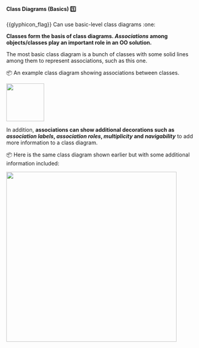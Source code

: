 <div id="title">

#### Class Diagrams (Basics) :one:

</div>
<span id="outcomes">{{glyphicon_flag}} Can use basic-level class diagrams :one:</span>

<div id="body">

**Classes form the basis of class diagrams. _Associations_ among objects/classes play an important role in an OO solution.**

<panel src="../../../uml/classDiagrams/classes/what/unit-inElsewhere-asFlat.md#title-and-body" boilerplate header="{{glyphicon_education}} UML → Class Diagrams → Classes → What" alt="{{glyphicon_education}} Classes" minimized/>
<panel src="../../../uml/classDiagrams/classLevelMembers/what/unit-inElsewhere-asFlat.md#title-and-body" boilerplate header="{{glyphicon_education}} UML → Class Diagrams → Class-Level Members → What" alt="{{glyphicon_education}} Class-Level Members" minimized/>
<panel src="../../../uml/classDiagrams/classes/what/unit-inElsewhere-asFlat.md#title-and-body" boilerplate header="{{glyphicon_education}} UML → Class Diagrams → Associations → Basic" alt="{{glyphicon_education}} Associations" minimized/>

The most basic class diagram is a bunch of classes with some solid lines among them to represent associations, such as this one.

<tip-box> 

:package: An example class diagram showing associations between classes.
<p/><img src="{{baseUrl}}/oopDesign/associations/basic/images/ageListCalculatorPerson.png" height="100" />
<p/>

</tip-box> 

In addition, **associations can show additional decorations such as _association labels_, _association roles_, _multiplicity_ and _navigability_** to add more information to a class diagram.

<panel src="../../../../book/uml/classDiagrams/associations/labels/unit-inElsewhere-asFlat.md#title-and-body" boilerplate header="{{glyphicon_education}} UML → Class Diagrams → Associations → Labels" alt="{{glyphicon_education}} Labels" minimized/>
<panel src="../../../../book/uml/classDiagrams/associations/roles/unit-inElsewhere-asFlat.md#title-and-body" boilerplate header="{{glyphicon_education}} UML → Class Diagrams → Associations → Roles" alt="{{glyphicon_education}} Roles" minimized />
<panel src="../../../../book/uml/classDiagrams/associations/multiplicity/unit-inElsewhere-asFlat.md#title-and-body" boilerplate header="{{glyphicon_education}} OOP → Associations → Multiplicity" alt="{{glyphicon_education}} Multiplicity" minimized />
<panel src="../../../../book/uml/classDiagrams/associations/navigability/unit-inElsewhere-asFlat.md#title-and-body" boilerplate header="{{glyphicon_education}} OOP → Associations → Navigability" alt="{{glyphicon_education}} Navigability" minimized />

<tip-box> 

:package: Here is the same class diagram shown earlier but with some additional information included: 
<p/><img src="{{baseUrl}}/modeling/modelingStructures/classDiagramsBasic/images/ageListCalculatorPerson.png" width="450" />
<p/>

</tip-box>


</div>

<div id="extras">
  <include src="exercises.md"/>
</div>